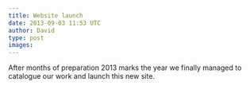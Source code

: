 ```yaml
---
title: Website launch
date: 2013-09-03 11:53 UTC
author: David
type: post
images: 
---
```

After months of preparation 2013 marks the year we finally managed to catalogue our work and launch this new site. 